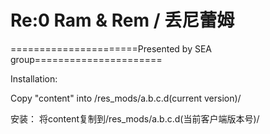 ﻿# Re:0 Ram & Rem / 丢尼蕾姆

======================Presented by SEA group======================



Installation: 

Copy "content" into /res_mods/a.b.c.d(current version)/


安装：
将content复制到/res_mods/a.b.c.d(当前客户端版本号)/

